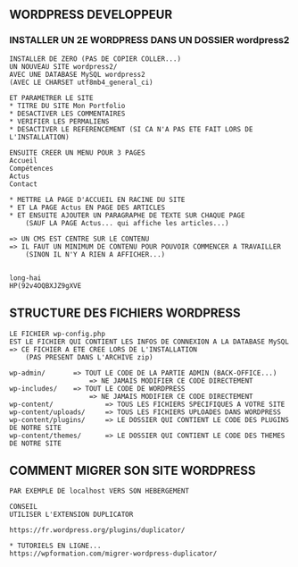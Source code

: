 ## WORDPRESS DEVELOPPEUR


### INSTALLER UN 2E WORDPRESS DANS UN DOSSIER wordpress2

    INSTALLER DE ZERO (PAS DE COPIER COLLER...)
    UN NOUVEAU SITE wordpress2/
    AVEC UNE DATABASE MySQL wordpress2
    (AVEC LE CHARSET utf8mb4_general_ci)

    ET PARAMETRER LE SITE 
    * TITRE DU SITE Mon Portfolio
    * DESACTIVER LES COMMENTAIRES
    * VERIFIER LES PERMALIENS
    * DESACTIVER LE REFERENCEMENT (SI CA N'A PAS ETE FAIT LORS DE L'INSTALLATION)

    ENSUITE CREER UN MENU POUR 3 PAGES
    Accueil
    Compétences
    Actus
    Contact

    * METTRE LA PAGE D'ACCUEIL EN RACINE DU SITE
    * ET LA PAGE Actus EN PAGE DES ARTICLES
    * ET ENSUITE AJOUTER UN PARAGRAPHE DE TEXTE SUR CHAQUE PAGE
        (SAUF LA PAGE Actus... qui affiche les articles...)

    => UN CMS EST CENTRE SUR LE CONTENU
    => IL FAUT UN MINIMUM DE CONTENU POUR POUVOIR COMMENCER A TRAVAILLER
        (SINON IL N'Y A RIEN A AFFICHER...)


    long-hai
    HP(92v4OQBXJZ9gXVE

## STRUCTURE DES FICHIERS WORDPRESS

    LE FICHIER wp-config.php
    EST LE FICHIER QUI CONTIENT LES INFOS DE CONNEXION A LA DATABASE MySQL
    => CE FICHIER A ETE CREE LORS DE L'INSTALLATION
        (PAS PRESENT DANS L'ARCHIVE zip)

    wp-admin/       => TOUT LE CODE DE LA PARTIE ADMIN (BACK-OFFICE...)
                        => NE JAMAIS MODIFIER CE CODE DIRECTEMENT
    wp-includes/    => TOUT LE CODE DE WORDPRESS
                        => NE JAMAIS MODIFIER CE CODE DIRECTEMENT
    wp-content/             => TOUS LES FICHIERS SPECIFIQUES A VOTRE SITE
    wp-content/uploads/     => TOUS LES FICHIERS UPLOADES DANS WORDPRESS
    wp-content/plugins/     => LE DOSSIER QUI CONTIENT LE CODE DES PLUGINS DE NOTRE SITE
    wp-content/themes/      => LE DOSSIER QUI CONTIENT LE CODE DES THEMES DE NOTRE SITE



## COMMENT MIGRER SON SITE WORDPRESS

    PAR EXEMPLE DE localhost VERS SON HEBERGEMENT

    CONSEIL
    UTILISER L'EXTENSION DUPLICATOR

    https://fr.wordpress.org/plugins/duplicator/

    * TUTORIELS EN LIGNE...
    https://wpformation.com/migrer-wordpress-duplicator/





